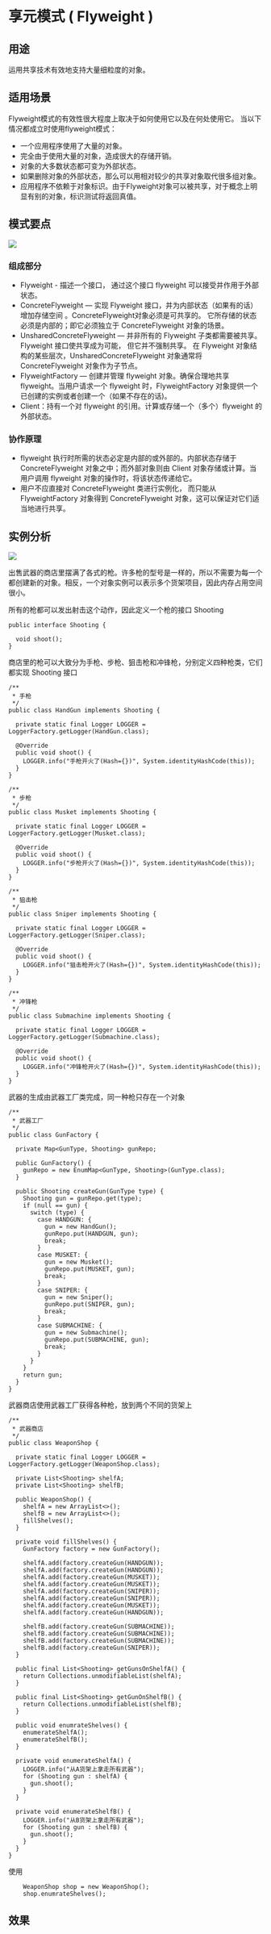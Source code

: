 # 享元模式 ( Flyweight )

## 用途

运用共享技术有效地支持大量细粒度的对象。

## 适用场景

Flyweight模式的有效性很大程度上取决于如何使用它以及在何处使用它。 当以下情况都成立时使用flyweight模式：
* 一个应用程序使用了大量的对象。
* 完全由于使用大量的对象，造成很大的存储开销。
* 对象的大多数状态都可变为外部状态。
* 如果删除对象的外部状态，那么可以用相对较少的共享对象取代很多组对象。
* 应用程序不依赖于对象标识。由于Flyweight对象可以被共享，对于概念上明显有别的对象，标识测试将返回真值。

## 模式要点

![](https://github.com/JamesZBL/java_design_patterns/raw/develop/flyweight/uml/Flyweight.png)

### 组成部分

* Flyweight - 描述一个接口， 通过这个接口 flyweight 可以接受并作用于外部状态。
* ConcreteFlyweight — 实现 Flyweight 接口，并为内部状态（如果有的话）增加存储空间 。ConcreteFlyweight对象必须是可共享的。 它所存储的状态必须是内部的；即它必须独立于 ConcreteFlyweight 对象的场景。
* UnsharedConcreteFlyweight — 并非所有的 Flyweight 子类都需要被共享。Flyweight 接口使共享成为可能， 但它并不强制共享。 在 Flyweight 对象结构的某些层次，UnsharedConcreteFlyweight 对象通常将 ConcreteFlyweight 对象作为子节点。
* FlyweightFactory — 创建并管理 flyweight 对象。确保合理地共享 flyweight。当用户请求一个 flyweight 时，FlyweightFactory 对象提供一个已创建的实例或者创建一个（如果不存在的话)。
* Client：持有一个对 flyweight 的引用。计算或存储一个（多个）flyweight 的外部状态。

### 协作原理

* flyweight 执行时所需的状态必定是内部的或外部的。内部状态存储于 ConcreteFlyweight 对象之中；而外部对象则由 Client 对象存储或计算。当用户调用 flyweight 对象的操作时，将该状态传递给它。
* 用户不应直接对 ConcreteFlyweight 类进行实例化， 而只能从 FlyweightFactory 对象得到 ConcreteFlyweight 对象，这可以保证对它们适当地进行共享。

## 实例分析

![](https://raw.githubusercontent.com/JamesZBL/java_design_patterns/develop/flyweight/uml/Weapon.png)

出售武器的商店里摆满了各式的枪。许多枪的型号是一样的，所以不需要为每一个都创建新的对象。相反，一个对象实例可以表示多个货架项目，因此内存占用空间很小。

所有的枪都可以发出射击这个动作，因此定义一个枪的接口 Shooting
```
public interface Shooting {

  void shoot();
}
```

商店里的枪可以大致分为手枪、步枪、狙击枪和冲锋枪，分别定义四种枪类，它们都实现 Shooting 接口
```
/**
 * 手枪
 */
public class HandGun implements Shooting {

  private static final Logger LOGGER = LoggerFactory.getLogger(HandGun.class);

  @Override
  public void shoot() {
    LOGGER.info("手枪开火了(Hash={})", System.identityHashCode(this));
  }
}
```
```
/**
 * 步枪
 */
public class Musket implements Shooting {

  private static final Logger LOGGER = LoggerFactory.getLogger(Musket.class);

  @Override
  public void shoot() {
    LOGGER.info("步枪开火了(Hash={})", System.identityHashCode(this));
  }
}
```

```
/**
 * 狙击枪
 */
public class Sniper implements Shooting {

  private static final Logger LOGGER = LoggerFactory.getLogger(Sniper.class);

  @Override
  public void shoot() {
    LOGGER.info("狙击枪开火了(Hash={})", System.identityHashCode(this));
  }
}
```

```
/**
 * 冲锋枪
 */
public class Submachine implements Shooting {

  private static final Logger LOGGER = LoggerFactory.getLogger(Submachine.class);

  @Override
  public void shoot() {
    LOGGER.info("冲锋枪开火了(Hash={})", System.identityHashCode(this));
  }
}
```

武器的生成由武器工厂类完成，同一种枪只存在一个对象
```
/**
 * 武器工厂
 */
public class GunFactory {

  private Map<GunType, Shooting> gunRepo;

  public GunFactory() {
    gunRepo = new EnumMap<GunType, Shooting>(GunType.class);
  }

  public Shooting createGun(GunType type) {
    Shooting gun = gunRepo.get(type);
    if (null == gun) {
      switch (type) {
        case HANDGUN: {
          gun = new HandGun();
          gunRepo.put(HANDGUN, gun);
          break;
        }
        case MUSKET: {
          gun = new Musket();
          gunRepo.put(MUSKET, gun);
          break;
        }
        case SNIPER: {
          gun = new Sniper();
          gunRepo.put(SNIPER, gun);
          break;
        }
        case SUBMACHINE: {
          gun = new Submachine();
          gunRepo.put(SUBMACHINE, gun);
          break;
        }
      }
    }
    return gun;
  }
}
```

武器商店使用武器工厂获得各种枪，放到两个不同的货架上
```
/**
 * 武器商店
 */
public class WeaponShop {

  private static final Logger LOGGER = LoggerFactory.getLogger(WeaponShop.class);

  private List<Shooting> shelfA;
  private List<Shooting> shelfB;

  public WeaponShop() {
    shelfA = new ArrayList<>();
    shelfB = new ArrayList<>();
    fillShelves();
  }

  private void fillShelves() {
    GunFactory factory = new GunFactory();

    shelfA.add(factory.createGun(HANDGUN));
    shelfA.add(factory.createGun(HANDGUN));
    shelfA.add(factory.createGun(MUSKET));
    shelfA.add(factory.createGun(MUSKET));
    shelfA.add(factory.createGun(SNIPER));
    shelfA.add(factory.createGun(SNIPER));
    shelfA.add(factory.createGun(MUSKET));
    shelfA.add(factory.createGun(HANDGUN));

    shelfB.add(factory.createGun(SUBMACHINE));
    shelfB.add(factory.createGun(SUBMACHINE));
    shelfB.add(factory.createGun(SUBMACHINE));
    shelfB.add(factory.createGun(SNIPER));
  }

  public final List<Shooting> getGunsOnShelfA() {
    return Collections.unmodifiableList(shelfA);
  }

  public final List<Shooting> getGunOnShelfB() {
    return Collections.unmodifiableList(shelfB);
  }

  public void enumrateShelves() {
    enumerateShelfA();
    enumerateShelfB();
  }

  private void enumerateShelfA() {
    LOGGER.info("从A货架上拿走所有武器");
    for (Shooting gun : shelfA) {
      gun.shoot();
    }
  }

  private void enumerateShelfB() {
    LOGGER.info("从B货架上拿走所有武器");
    for (Shooting gun : shelfB) {
      gun.shoot();
    }
  }
}
```

使用
```
    WeaponShop shop = new WeaponShop();
    shop.enumrateShelves();
```
## 效果
